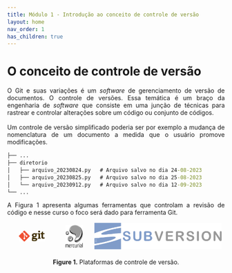 ```yaml
---
title: Módulo 1 - Introdução ao conceito de controle de versão
layout: home
nav_order: 1
has_children: true
---
```


<h1>O conceito de controle de versão</h1>

<p align = "justify">
O Git e suas variações é um <i>software</i> de gerenciamento de versão de documentos. O controle de versões. Essa temática é um braço da engenharia de <i>software</i> que consiste em uma junção de técnicas para rastrear e controlar alterações sobre um código ou conjunto de códigos.
<br><br>
Um controle de versão simplificado poderia ser por exemplo a mudança de nomenclatura de um documento a medida que o usuário promove modificações.
</p>

```cmd
├── ...
├── diretorio               
│   ├── arquivo_20230824.py   # Arquivo salvo no dia 24-08-2023
│   ├── arquivo_20230825.py   # Arquivo salvo no dia 25-08-2023
│   └── arquivo_20230912.py   # Arquivo salvo no dia 12-09-2023
└── ...
```
<p align = "justify">
A Figura 1 apresenta algumas ferramentas que controlam a revisão de código e nesse curso o foco será dado para ferramenta Git.
</p>

<table>
<thead>
  <tr>
    <td><center><img src="assets/images/git.png" width="60%"></center></td>
    <td><center><img src="assets/images/mercurial.png" width="60%"></center></td>
    <td><center><img src="assets/images/svm.svg" width="600%"></center></td>
  </tr>
</thead>
</table>
<p align = "center"><b>Figure 1.</b> Plataformas de controle de versão.</p>


